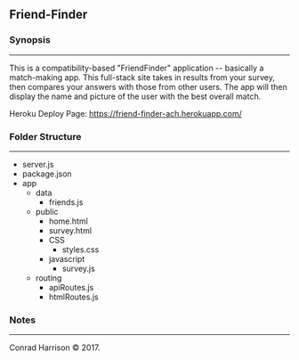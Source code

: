 ## Friend-Finder

### Synopsis
***

This is a compatibility-based "FriendFinder" application -- basically a match-making app. This full-stack site takes in results from your survey, then compares your answers with those from other users. The app will then display the name and picture of the user with the best overall match.

Heroku Deploy Page:  https://friend-finder-ach.herokuapp.com/

### Folder Structure
***

 * server.js
 * package.json
 * app
     * data
         * friends.js
     * public
         * home.html
         * survey.html
         * CSS
             * styles.css
         * javascript
             * survey.js
     * routing
         * apiRoutes.js
         * htmlRoutes.js
           
### Notes
***

Conrad Harrison © 2017. 


